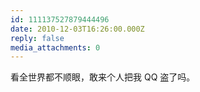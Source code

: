 ```yaml
---
id: 111137527879444496
date: 2010-12-03T16:26:00.000Z
reply: false
media_attachments: 0
---
```


看全世界都不顺眼，敢来个人把我 QQ 盗了吗。 ​​​​


